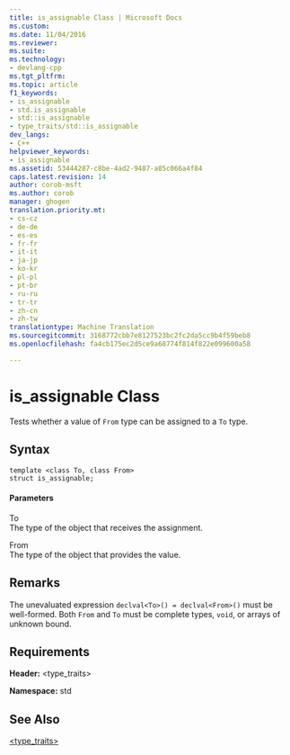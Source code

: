 ```yaml
---
title: is_assignable Class | Microsoft Docs
ms.custom: 
ms.date: 11/04/2016
ms.reviewer: 
ms.suite: 
ms.technology:
- devlang-cpp
ms.tgt_pltfrm: 
ms.topic: article
f1_keywords:
- is_assignable
- std.is_assignable
- std::is_assignable
- type_traits/std::is_assignable
dev_langs:
- C++
helpviewer_keywords:
- is_assignable
ms.assetid: 53444287-c8be-4ad2-9487-a85c066a4f84
caps.latest.revision: 14
author: corob-msft
ms.author: corob
manager: ghogen
translation.priority.mt:
- cs-cz
- de-de
- es-es
- fr-fr
- it-it
- ja-jp
- ko-kr
- pl-pl
- pt-br
- ru-ru
- tr-tr
- zh-cn
- zh-tw
translationtype: Machine Translation
ms.sourcegitcommit: 3168772cbb7e8127523bc2fc2da5cc9b4f59beb8
ms.openlocfilehash: fa4cb175ec2d5ce9a68774f814f822e099600a58

---
```

# is_assignable Class
Tests whether a value of `From` type can be assigned to a `To` type.  
  
## Syntax  
  
```
template <class To, class From>  
struct is_assignable;
```  
  
#### Parameters  
 To  
 The type of the object that receives the assignment.  
  
 From  
 The type of the object that provides the value.  
  
## Remarks  
 The unevaluated expression `declval<To>() = declval<From>()` must be well-formed. Both `From` and `To` must be complete types, `void`, or arrays of unknown bound.  
  
## Requirements  
 **Header:** <type_traits>  
  
 **Namespace:** std  
  
## See Also  
 [<type_traits>](../standard-library/type-traits.md)






<!--HONumber=Jan17_HO2-->


